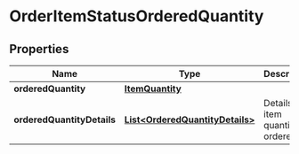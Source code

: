 # OrderItemStatusOrderedQuantity

## Properties
Name | Type | Description | Notes
------------ | ------------- | ------------- | -------------
**orderedQuantity** | [**ItemQuantity**](ItemQuantity.md) |  |  [optional]
**orderedQuantityDetails** | [**List&lt;OrderedQuantityDetails&gt;**](OrderedQuantityDetails.md) | Details of item quantity ordered. |  [optional]
